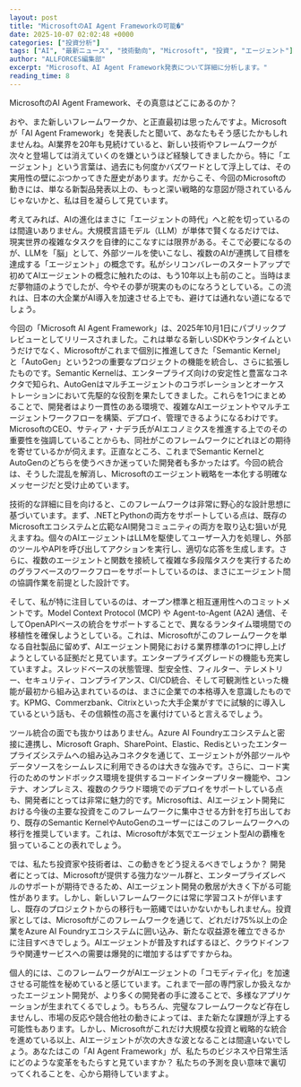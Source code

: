 ```yaml
---
layout: post
title: "MicrosoftのAI Agent Frameworkの可能�"
date: 2025-10-07 02:02:48 +0000
categories: ["投資分析"]
tags: ["AI", "最新ニュース", "技術動向", "Microsoft", "投資", "エージェント"]
author: "ALLFORCES編集部"
excerpt: "Microsoft、AI Agent Framework発表について詳細に分析します。"
reading_time: 8
---
```


MicrosoftのAI Agent Framework、その真意はどこにあるのか？

おや、また新しいフレームワークか、と正直最初は思ったんですよ。Microsoftが「AI Agent Framework」を発表したと聞いて、あなたもそう感じたかもしれませんね。AI業界を20年も見続けていると、新しい技術やフレームワークが次々と登場しては消えていくのを嫌というほど経験してきましたから。特に「エージェント」という言葉は、過去にも何度かバズワードとして浮上しては、その実用性の壁にぶつかってきた歴史があります。だからこそ、今回のMicrosoftの動きには、単なる新製品発表以上の、もっと深い戦略的な意図が隠されているんじゃないかと、私は目を凝らして見ています。

考えてみれば、AIの進化はまさに「エージェントの時代」へと舵を切っているのは間違いありません。大規模言語モデル（LLM）が単体で賢くなるだけでは、現実世界の複雑なタスクを自律的にこなすには限界がある。そこで必要になるのが、LLMを「脳」として、外部ツールを使いこなし、複数のAIが連携して目標を達成する「エージェント」の概念です。私がシリコンバレーのスタートアップで初めてAIエージェントの概念に触れたのは、もう10年以上も前のこと。当時はまだ夢物語のようでしたが、今やその夢が現実のものになろうとしている。この流れは、日本の大企業がAI導入を加速させる上でも、避けては通れない道になるでしょう。

今回の「Microsoft AI Agent Framework」は、2025年10月1日にパブリックプレビューとしてリリースされました。これは単なる新しいSDKやランタイムというだけでなく、Microsoftがこれまで個別に推進してきた「Semantic Kernel」と「AutoGen」という2つの重要なプロジェクトの機能を統合し、さらに拡張したものです。Semantic Kernelは、エンタープライズ向けの安定性と豊富なコネクタで知られ、AutoGenはマルチエージェントのコラボレーションとオーケストレーションにおいて先駆的な役割を果たしてきました。これらを1つにまとめることで、開発者はより一貫性のある環境で、複雑なAIエージェントやマルチエージェントワークフローを構築、デプロイ、管理できるようになるわけです。MicrosoftのCEO、サティア・ナデラ氏がAIエコノミクスを推進する上でのその重要性を強調していることからも、同社がこのフレームワークにどれほどの期待を寄せているかが伺えます。正直なところ、これまでSemantic KernelとAutoGenのどちらを使うべきか迷っていた開発者も多かったはず。今回の統合は、そうした混乱を解消し、Microsoftのエージェント戦略を一本化する明確なメッセージだと受け止めています。

技術的な詳細に目を向けると、このフレームワークは非常に野心的な設計思想に基づいています。まず、.NETとPythonの両方をサポートしている点は、既存のMicrosoftエコシステムと広範なAI開発コミュニティの両方を取り込む狙いが見えますね。個々のAIエージェントはLLMを駆使してユーザー入力を処理し、外部のツールやAPIを呼び出してアクションを実行し、適切な応答を生成します。さらに、複数のエージェントと関数を接続して複雑な多段階タスクを実行するためのグラフベースのワークフローをサポートしているのは、まさにエージェント間の協調作業を前提とした設計です。

そして、私が特に注目しているのは、オープン標準と相互運用性へのコミットメントです。Model Context Protocol (MCP) や Agent-to-Agent (A2A) 通信、そしてOpenAPIベースの統合をサポートすることで、異なるランタイム環境間での移植性を確保しようとしている。これは、Microsoftがこのフレームワークを単なる自社製品に留めず、AIエージェント開発における業界標準の1つに押し上げようとしている証拠だと見ています。エンタープライズグレードの機能も充実していますよ。スレッドベースの状態管理、型安全性、フィルター、テレメトリー、セキュリティ、コンプライアンス、CI/CD統合、そして可観測性といった機能が最初から組み込まれているのは、まさに企業での本格導入を意識したものです。KPMG、Commerzbank、Citrixといった大手企業がすでに試験的に導入しているという話も、その信頼性の高さを裏付けていると言えるでしょう。

ツール統合の面でも抜かりはありません。Azure AI Foundryエコシステムと密接に連携し、Microsoft Graph、SharePoint、Elastic、Redisといったエンタープライズシステムへの組み込みコネクタを通じて、エージェントが外部ツールやデータソースをシームレスに利用できるのは大きな強みです。さらに、コード実行のためのサンドボックス環境を提供するコードインタープリター機能や、コンテナ、オンプレミス、複数のクラウド環境でのデプロイをサポートしている点も、開発者にとっては非常に魅力的です。Microsoftは、AIエージェント開発における今後の主要な投資をこのフレームワークに集中させる方針を打ち出しており、既存のSemantic KernelやAutoGenのユーザーにはこのフレームワークへの移行を推奨しています。これは、Microsoftが本気でエージェント型AIの覇権を狙っていることの表れでしょう。

では、私たち投資家や技術者は、この動きをどう捉えるべきでしょうか？ 開発者にとっては、Microsoftが提供する強力なツール群と、エンタープライズレベルのサポートが期待できるため、AIエージェント開発の敷居が大きく下がる可能性があります。しかし、新しいフレームワークには常に学習コストが伴いますし、既存のプロジェクトからの移行も一筋縄ではいかないかもしれません。投資家としては、Microsoftがこのフレームワークを通じて、どれだけ75%以上の企業をAzure AI Foundryエコシステムに囲い込み、新たな収益源を確立できるかに注目すべきでしょう。AIエージェントが普及すればするほど、クラウドインフラや関連サービスへの需要は爆発的に増加するはずですからね。

個人的には、このフレームワークがAIエージェントの「コモディティ化」を加速させる可能性を秘めていると感じています。これまで一部の専門家しか扱えなかったエージェント開発が、より多くの開発者の手に渡ることで、多様なアプリケーションが生まれてくるでしょう。もちろん、完璧なフレームワークなど存在しませんし、市場の反応や競合他社の動きによっては、また新たな課題が浮上する可能性もあります。しかし、Microsoftがこれだけ大規模な投資と戦略的な統合を進めている以上、AIエージェントが次の大きな波となることは間違いないでしょう。あなたはこの「AI Agent Framework」が、私たちのビジネスや日常生活にどのような変革をもたらすと見ていますか？ 私たちの予測を良い意味で裏切ってくれることを、心から期待していますよ。

